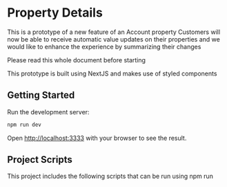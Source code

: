 # Property Details

This is a prototype of a new feature of an Account property
Customers will now be able to receive automatic value updates on their properties
and we would like to enhance the experience by summarizing their changes

Please read this whole document before starting

This prototype is built using NextJS and makes use of styled components

## Getting Started

Run the development server:

```bash
npm run dev
```

Open [http://localhost:3333](http://localhost:3333) with your browser to see the result.

## Project Scripts

This project includes the following scripts that can be run using npm run <script name>:

# dev

npm run dev runs your Next.js application in development mode. This script starts the development server on port 3333 by default, which means you can access your app in a web browser at http://localhost:3333. When you run this script, Next.js will watch for changes to your code and automatically reload the server and client as necessary.

# build

npm run build builds your Next.js application for production. This script compiles your application and creates an optimized build that can be deployed to a web server. The resulting build will be placed in the .next directory.

# start

npm run start starts your Next.js application in production mode. This script serves the build generated by the npm run build command, and it starts the server on port 3333 by default. When you run this script, your application will be available at http://localhost:3333.

You can start by looking at `modules/property-details/index`. The page auto-updates as you edit the file.

## Learn More

To learn more about Next.js, take a look at the following resources:

- [Next.js Documentation](https://nextjs.org/docs) - learn about Next.js features and API.
- [Learn Next.js](https://nextjs.org/learn) - an interactive Next.js tutorial.
